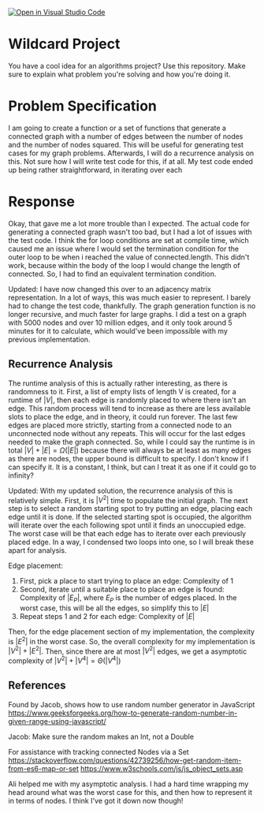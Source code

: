 [![Open in Visual Studio Code](https://classroom.github.com/assets/open-in-vscode-718a45dd9cf7e7f842a935f5ebbe5719a5e09af4491e668f4dbf3b35d5cca122.svg)](https://classroom.github.com/online_ide?assignment_repo_id=12804093&assignment_repo_type=AssignmentRepo)
# Wildcard Project

You have a cool idea for an algorithms project? Use this repository. Make sure
to explain what problem you're solving and how you're doing it.

# Problem Specification
I am going to create a function or a set of functions that generate a connected graph with a number of edges between the number of nodes and the number of nodes squared. This will be useful for generating test cases for my graph problems. Afterwards, I will do a recurrence analysis on this. Not sure how I will write test code for this, if at all. My test code ended up being rather straightforward, in iterating over each 

# Response
Okay, that gave me a lot more trouble than I expected. The actual code for generating a connected graph wasn't too bad, but I had a lot of issues with the test code. I think the for loop conditions are set at compile time, which caused me an issue where I would set the termination condition for the outer loop to be when i reached the value of connected.length. This didn't work, because within the body of the loop I would change the length of connected. So, I had to find an equivalent termination condition.

Updated:
I have now changed this over to an adjacency matrix representation. In a lot of ways, this was much easier to represent. I barely had to change the test code, thankfully. The graph generation function is no longer recursive, and much faster for large graphs. I did a test on a graph with 5000 nodes and over 10 million edges, and it only took around 5 minutes for it to calculate, which would've been impossible with my previous implementation.

## Recurrence Analysis
The runtime analysis of this is actually rather interesting, as there is randomness to it. First, a list of empty lists of length V is created, for a runtime of $|V|$, then each edge is randomly placed to where there isn't an edge. This random process will tend to increase as there are less available slots to place the edge, and in theory, it could run forever. The last few edges are placed more strictly, starting from a connected node to an unconnected node without any repeats. This will occur for the last edges needed to make the graph connected. So, while I could say the runtime is in total $|V|+|E| = \Omega\left(|E|\right)$ because there will always be at least as many edges as there are nodes, the upper bound is difficult to specify. I don't know if I can specify it. It is a constant, I think, but can I treat it as one if it could go to infinity?

Updated:
With my updated solution, the recurrence analysis of this is relatively simple. First, it is $|V^2|$ time to populate the initial graph. The next step is to select a random starting spot to try putting an edge, placing each edge until it is done. If the selected starting spot is occupied, the algorithm will iterate over the each following spot until it finds an unoccupied edge. The worst case will be that each edge has to iterate over each previously placed edge. In a way, I condensed two loops into one, so I will break these apart for analysis.

Edge placement:
1) First, pick a place to start trying to place an edge: Complexity of 1
2) Second, iterate until a suitable place to place an edge is found: Complexity of $|E_P|$, where $E_P$ is the number of edges placed. In the worst case, this will be all the edges, so simplify this to $|E|$
3) Repeat steps 1 and 2 for each edge: Complexity of $|E|$

Then, for the edge placement section of my implementation, the complexity is $|E^2|$ in the worst case. So, the overall complexity for my implementation is $|V^2|+|E^2|$. Then, since there are at most $|V^2|$ edges, we get a asymptotic complexity of $|V^2|+|V^4|= \Theta\left(|V^4|\right)$

## References
Found by Jacob, shows how to use random number generator in JavaScript
https://www.geeksforgeeks.org/how-to-generate-random-number-in-given-range-using-javascript/

Jacob: Make sure the random makes an Int, not a Double

For assistance with tracking connected Nodes via a Set
https://stackoverflow.com/questions/42739256/how-get-random-item-from-es6-map-or-set
https://www.w3schools.com/js/js_object_sets.asp

Ali helped me with my asymptotic analysis. I had a hard time wrapping my head around what was the worst case for this, and then how to represent it in terms of nodes. I think I've got it down now though!